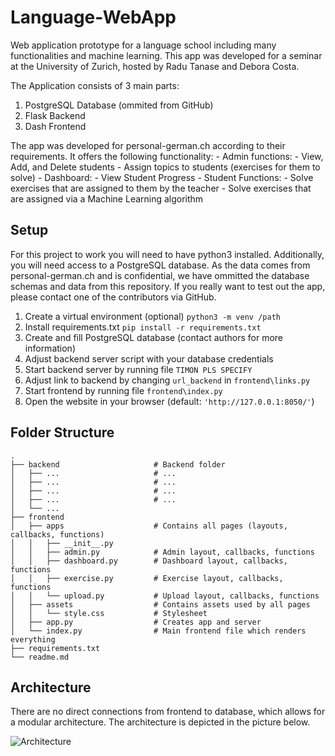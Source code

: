 # Language-WebApp

Web application prototype for a language school including many functionalities and machine learning. This app was developed for a seminar at the University of Zurich, hosted by Radu Tanase and Debora Costa.

The Application consists of 3 main parts:
1. PostgreSQL Database (ommited from GitHub)
2. Flask Backend
3. Dash Frontend

The app was developed for personal-german.ch according to their requirements. It offers the following functionality:
    - Admin functions:
        - View, Add, and Delete students
        - Assign topics to students (exercises for them to solve)
    - Dashboard:
        - View Student Progress
    - Student Functions:
        - Solve exercises that are assigned to them by the teacher
        - Solve exercises that are assigned via a Machine Learning algorithm

## Setup

For this project to work you will need to have python3 installed. Additionally, you will need access to a PostgreSQL database. As the data comes from personal-german.ch and is confidential, we have ommitted the database schemas and data from this repository. If you really want to test out the app, please contact one of the contributors via GitHub.

1. Create a virtual environment (optional)
    `python3 -m venv /path`
2. Install requirements.txt
    `pip install -r requirements.txt`
3. Create and fill PostgreSQL database (contact authors for more information)
4. Adjust backend server script with your database credentials
5. Start backend server by running file `TIMON PLS SPECIFY`
6. Adjust link to backend by changing `url_backend` in `frontend\links.py`
6. Start frontend by running file `frontend\index.py`
7. Open the website in your browser (default: `'http://127.0.0.1:8050/'`)


## Folder Structure
    .
    ├── backend                     # Backend folder
    │   ├── ...                     # ...
    │   ├── ...                     # ...
    │   ├── ...                     # ...
    │   ├── ...                     # ...
    │   └── ...    
    ├── frontend                    
    │   ├── apps                    # Contains all pages (layouts, callbacks, functions)
    │   │   ├── __init__.py
    │   │   ├── admin.py            # Admin layout, callbacks, functions
    │   │   ├── dashboard.py        # Dashboard layout, callbacks, functions
    │   │   ├── exercise.py         # Exercise layout, callbacks, functions
    │   │   └── upload.py           # Upload layout, callbacks, functions
    │   ├── assets                  # Contains assets used by all pages
    │   │   └── style.css           # Stylesheet                  
    │   ├── app.py                  # Creates app and server
    │   └── index.py                # Main frontend file which renders everything
    ├── requirements.txt            
    └── readme.md

## Architecture

There are no direct connections from frontend to database, which allows for a modular architecture. The architecture is depicted in the picture below.

![Architecture](https://raw.githubusercontent.com/feljost/Language-WebApp/main/pictures/architecture.JPG?token=APCQ7XC7M46ZSRZI2UUXPFDBUYIXW)

